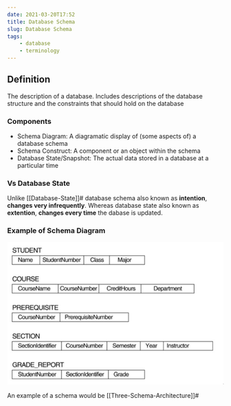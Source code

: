 ```yaml
---
date: 2021-03-20T17:52
title: Database Schema
slug: Database Schema
tags:
	- database
	- terminology
---
```


## Definition

The description of a database. Includes descriptions of the database structure and the constraints that should hold on the database

### Components
- Schema Diagram: A diagramatic display of (some aspects of) a database schema
- Schema Construct: A component or an object within the schema
- Database State/Snapshot: The actual data stored in a database at a particular time

### Vs Database State
Unlike [[Database-State]]# database schema also known as **intention**, **changes very infrequently**. Whereas database state also known as **extention**, **changes every time** the dabase is updated.

### Example of Schema Diagram
![Schema Diagram](static/pic-selected-210320-1807-42.png)

An example of a schema would be [[Three-Schema-Architecture]]#
